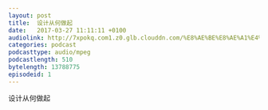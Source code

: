 ```yaml
---
layout: post
title:  设计从何做起
date:   2017-03-27 11:11:11 +0100
audiolink: http://7xpokq.com1.z0.glb.clouddn.com/%E8%AE%BE%E8%AE%A1%E4%BB%8E%E4%BD%95%E5%81%9A%E8%B5%B7.mp4
categories: podcast 
podcasttype: audio/mpeg
podcastlength: 510
bytelength: 13788775
episodeid: 1
---
```

设计从何做起